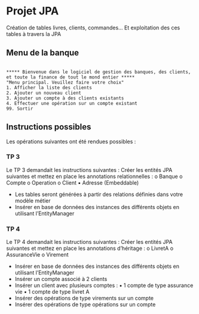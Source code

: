 ﻿# Projet JPA

Création de tables livres, clients, commandes... Et exploitation des ces tables à travers la JPA

## Menu de la banque
```

***** Bienvenue dans le logiciel de gestion des banques, des clients, et toute la finance de tout le mond entier *****
"Menu principal. Veuillez faire votre choix"
1. Afficher la liste des clients
2. Ajouter un nouveau client
3. Ajouter un compte à des clients existants
4. Effectuer une opération sur un compte existant
99. Sortir
```


## Instructions possibles
Les opérations suivantes ont été rendues possibles :
### TP 3
Le TP 3 demandait les instructions suivantes :
Créer les entités JPA suivantes et mettez en place les annotations relationnelles :
o Banque
o Compte
o Operation
o Client
	▪ Adresse (Embeddable)

- Les tables seront générées à partir des relations définies dans votre modèle métier
- Insérer en base de données des instances des différents objets en utilisant l’EntityManager

### TP 4
Le TP 4 demandait les instructions suivantes :
Créer les entités JPA suivantes et mettez en place les annotations d’héritage :
o LivretA
o AssuranceVie
o Virement
- Insérer en base de données des instances des différents objets en utilisant l’EntityManager
- Insérer un compte associé à 2 clients
- Insérer un client avec plusieurs comptes :
	▪ 1 compte de type assurance vie
	▪ 1 compte de type livret A
- Insérer des opérations de type virements sur un compte
- Insérer des opérations de type opérations sur un compte